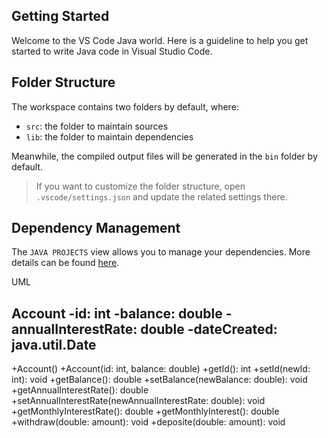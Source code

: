 ## Getting Started

Welcome to the VS Code Java world. Here is a guideline to help you get started to write Java code in Visual Studio Code.

## Folder Structure

The workspace contains two folders by default, where:

- `src`: the folder to maintain sources
- `lib`: the folder to maintain dependencies

Meanwhile, the compiled output files will be generated in the `bin` folder by default.

> If you want to customize the folder structure, open `.vscode/settings.json` and update the related settings there.

## Dependency Management

The `JAVA PROJECTS` view allows you to manage your dependencies. More details can be found [here](https://github.com/microsoft/vscode-java-dependency#manage-dependencies).

UML

Account
-id: int
-balance: double
-annualInterestRate: double
-dateCreated: java.util.Date
---------------------------
+Account()
+Account(id: int, balance: double)
+getId(): int
+setId(newId: int): void
+getBalance(): double
+setBalance(newBalance: double): void
+getAnnualInterestRate(): double
+setAnnualInterestRate(newAnnualInterestRate: double): void
+getMonthlyInterestRate(): double
+getMonthlyInterest(): double
+withdraw(double: amount): void
+deposite(double: amount): void